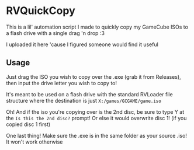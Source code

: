 # RVQuickCopy

This is a lil' automation script I made to quickly copy my GameCube ISOs to a flash drive with a single drag 'n drop :3

I uploaded it here 'cause I figured someone would find it useful

## Usage

Just drag the ISO you wish to copy over the .exe (grab it from Releases), then input the drive letter you wish to copy to!

It's meant to be used on a flash drive with the standard RVLoader file structure where the destination is just `X:/games/GCGAME/game.iso`

Oh! And if the iso you're copying over is the 2nd disc, be sure to type Y at the `Is this the 2nd disc?` prompt! Or else it would overwrite disc 1! (if you copied disc 1 first)

One last thing! Make sure the .exe is in the same folder as your source .iso! It won't work otherwise
